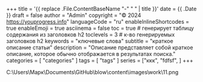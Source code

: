+++
title = '{{ replace .File.ContentBaseName "-" " " | title }}'
date = {{ .Date }}
draft = false
author = "Admin"
copyright = "© 2024 https://youprogress.info"
languageCode = "ru"
enableInlineShortcodes = true
enableEmoji = true
asciinema = false
toc = true # генерирует таблицу содержания из заголовков h2
toclevels = 3 # к-во генерируемых заголовков h2
keywords = "ключевые слова"
subtitle = "краткое описание статьи"
description = "Описание представляет собой краткое описание, которое обычно отображается в результатах поиска."
categories = [ "categories" ]
tags = [ "tags" ]
series = ["ккк", "fdfsf", ]
+++



C:\Users\Марк\Documents\GitHub\blow\content\images\work\11.png